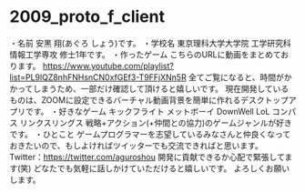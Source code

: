 # 2009_proto_f_client
・名前
安黒 翔(あぐろ しょう)です。
・学校名
東京理科大学大学院 工学研究科 情報工学専攻 修士1年です。
・作ったゲーム
こちらのURLに動画をまとめております。
https://www.youtube.com/playlist?list=PL9lQZ8nhFNHsnCN0xfGEf3-T9FFjXNn5R
全てご覧になると、時間がかかってしまうため、一部だけ確認して頂けると嬉しいです。
現在開発しているものは、ZOOMに設定できるバーチャル動画背景を簡単に作れるデスクトップアプリです。
・好きなゲーム
キックフライト
メットボーイ
DownWell
LoL
コンパス
リンクスリングス
戦略+アクション(+仲間との協力)のゲームジャンルが好きです。
・ひとこと
ゲームプログラマーを志望しているみなさんと仲良くなっておきたいので、もしよければツイッターでも交流できればと思います。
Twitter：https://twitter.com/aguroshou
開発に貢献できるか心配で緊張してます(笑)
どなたでも気軽に話しかけていただけると嬉しいです。
よろしくお願いします。
